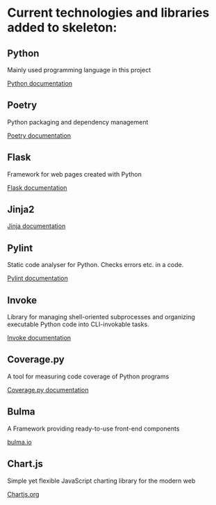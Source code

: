 # Current technologies and libraries added to skeleton:

## Python

Mainly used programming language in this project

[Python documentation](https://docs.python.org/3/)

## Poetry

Python packaging and dependency management

[Poetry documentation](https://python-poetry.org/docs/)

## Flask

Framework for web pages created with Python

[Flask documentation](https://flask.palletsprojects.com/en/3.0.x/)

## Jinja2

[Jinja documentation](https://jinja.palletsprojects.com/en/3.1.x/)

## Pylint

Static code analyser for Python. Checks errors etc. in a code.

[Pylint documentation](https://pypi.org/project/pylint/)

## Invoke

Library for managing shell-oriented subprocesses and organizing executable Python code into CLI-invokable tasks.

[Invoke documentation](https://www.pyinvoke.org/)

## Coverage.py

A tool for measuring code coverage of Python programs

[Coverage.py documentation](https://coverage.readthedocs.io/en/7.5.1/)

## Bulma

A Framework providing ready-to-use front-end components

[bulma.io](https://bulma.io/)

## Chart.js

Simple yet flexible JavaScript charting library for the modern web

[Chartjs.org](https://www.chartjs.org/)